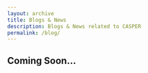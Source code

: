 ```yaml
---
layout: archive
title: Blogs & News
description: Blogs & News related to CASPER
permalink: /blog/
---
```


## Coming Soon...
<!-- Content here would show up above your list of posts -->
